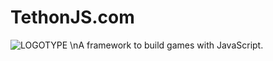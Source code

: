 # TethonJS.com
![LOGOTYPE](https://tethonjs.com/images/mstile-144x144.png)
\nA framework to build games with JavaScript.
